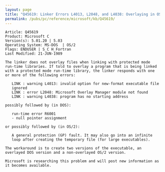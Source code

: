```yaml
---
layout: page
title: "Q45619: Linker Errors L4013, L2048, and L4038: Overlaying in OS/2"
permalink: /pubs/pc/reference/microsoft/kb/Q45619/
---
```


	Article: Q45619
	Product: Microsoft C
	Version(s): 5.01.20 | 5.03
	Operating System: MS-DOS  | OS/2
	Flags: ENDUSER | S_C H_Fortran
	Last Modified: 21-JUN-1989
	
	The linker does not overlay files when linking with protected mode
	run-time libraries. If told to overlay a program that is being linked
	with a protected mode run-time library, the linker responds with one
	or more of the following errors:
	
	   LINK : warning L4013: invalid option for new-format executable file
	   ignored
	   LINK : error L2048: Microsoft Overlay Manager module not found
	   LINK : warning L4038: program has no starting address
	
	possibly followed by (in DOS):
	
	   run-time error R6001
	   - null pointer assignment
	
	or possibly followed by (in OS/2):
	
	   A general protection (GP) fault. It may also go into an infinite
	   loop after creating the temporary file (for large executables).
	
	The workaround is to create two versions of the executable, an
	overlayed DOS version and a non-overlayed OS/2 version.
	
	Microsoft is researching this problem and will post new information as
	it becomes available.
